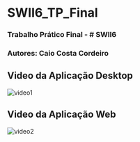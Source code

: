 # SWII6_TP_Final
### Trabalho Prático Final - # SWII6
### Autores: Caio Costa Cordeiro
## Video da Aplicação Desktop
![video1](video1.gif)
## Video da Aplicação Web
![video2](video2.gif)
